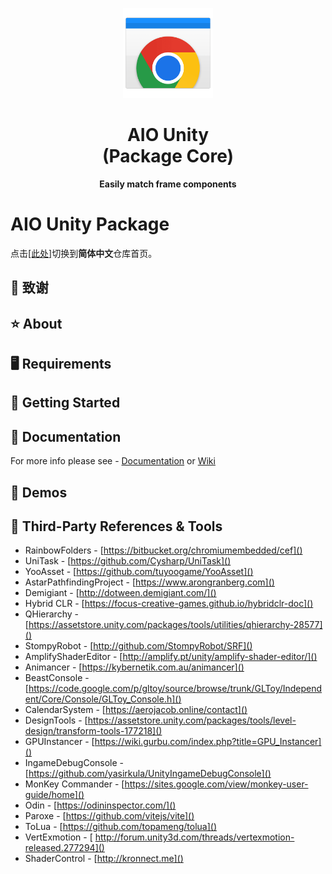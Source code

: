 <p align="center">
    <img src="./Documentation~/WinFormiumLogo.png" width="144" />
</p>
<h1 align="center">AIO Unity<br />(Package Core)</h1>
<p align="center"><strong>Easily match frame components</strong></p>

# AIO Unity Package

点击[[此处]](https://git.code.tencent.com/UnityLibs/com.self.package)切换到**简体中文**仓库首页。

## 📢 致谢

## ⭐ About

## 🖥️ Requirements

## 🧰 Getting Started

## 📖 Documentation

For more info please see - [Documentation](docs/README.md) or [Wiki](https://git.code.tencent.com/UnityLibs/com.self.package/wiki)

## 🤖 Demos

## 🔗 Third-Party References & Tools

- RainbowFolders - [https://bitbucket.org/chromiumembedded/cef]()
- UniTask - [https://github.com/Cysharp/UniTask]()
- YooAsset - [https://github.com/tuyoogame/YooAsset]()
- AstarPathfindingProject - [https://www.arongranberg.com]()
- Demigiant - [http://dotween.demigiant.com/]()
- Hybrid CLR - [https://focus-creative-games.github.io/hybridclr-doc]()
- QHierarchy - [https://assetstore.unity.com/packages/tools/utilities/qhierarchy-28577]()
- StompyRobot - [http://github.com/StompyRobot/SRF]()
- AmplifyShaderEditor - [http://amplify.pt/unity/amplify-shader-editor/]()
- Animancer - [https://kybernetik.com.au/animancer]()
- BeastConsole - [https://code.google.com/p/gltoy/source/browse/trunk/GLToy/Independent/Core/Console/GLToy_Console.h]()
- CalendarSystem - [https://aerojacob.online/contact]()
- DesignTools - [https://assetstore.unity.com/packages/tools/level-design/transform-tools-177218]()
- GPUInstancer - [https://wiki.gurbu.com/index.php?title=GPU_Instancer]()
- IngameDebugConsole - [https://github.com/yasirkula/UnityIngameDebugConsole]()
- MonKey Commander - [https://sites.google.com/view/monkey-user-guide/home]()
- Odin - [https://odininspector.com/]()
- Paroxe - [https://github.com/vitejs/vite]()
- ToLua - [https://github.com/topameng/tolua]()
- VertExmotion - [ http://forum.unity3d.com/threads/vertexmotion-released.277294]()
- ShaderControl - [http://kronnect.me]()